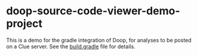 # doop-source-code-viewer-demo-project

This is a demo for the gradle integration of Doop, for analyses to be posted on a Clue server. See the [build.gradle](build.gradle) file for details.
